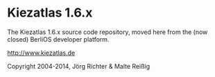 
Kiezatlas 1.6.x
===============

The Kiezatlas 1.6.x source code repository, moved here from the (now closed) BerliOS developer platform.

http://www.kiezatlas.de

Copyright 2004-2014, Jörg Richter & Malte Reißig

